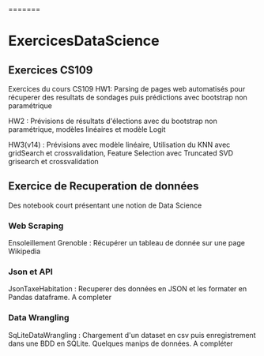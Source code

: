 
=======
# ExercicesDataScience

## Exercices CS109

Exercices du cours CS109
HW1: Parsing de pages web automatisés pour récuperer des resultats de sondages puis prédictions avec bootstrap non paramétrique

HW2 : Prévisions de résultats d'élections avec du bootstrap non paramétrique, modèles linéaires et modèle Logit

HW3(v14) : Prévisions avec modèle linéaire, Utilisation du KNN avec gridSearch et crossvalidation, Feature Selection avec Truncated SVD grisearch et crossvalidation


## Exercice de Recuperation de données
Des notebook court présentant une notion de Data Science

### Web Scraping
Ensoleillement Grenoble : Récupérer un tableau de donnée sur une page Wikipedia

### Json et API
JsonTaxeHabitation : Recuperer des données en JSON et les formater en Pandas dataframe. A completer

### Data Wrangling
SqLiteDataWrangling : Chargement d'un dataset en csv puis enregistrement dans une BDD en SQLite. Quelques manips de données. A compléter


